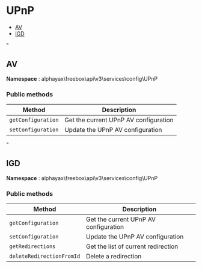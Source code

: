 # UPnP

- [AV](#AV)
- [IGD](#IGD)


<a name="AV"></a>"
## AV

**Namespace**  : alphayax\freebox\api\v3\services\config\UPnP

### Public methods

| Method | Description |
|---|---|
| `getConfiguration` | Get the current UPnP AV configuration | 
| `setConfiguration` | Update the UPnP AV configuration | 

<a name="IGD"></a>"
## IGD

**Namespace**  : alphayax\freebox\api\v3\services\config\UPnP

### Public methods

| Method | Description |
|---|---|
| `getConfiguration` | Get the current UPnP AV configuration | 
| `setConfiguration` | Update the UPnP AV configuration | 
| `getRedirections` | Get the list of current redirection | 
| `deleteRedirectionFromId` | Delete a redirection | 
